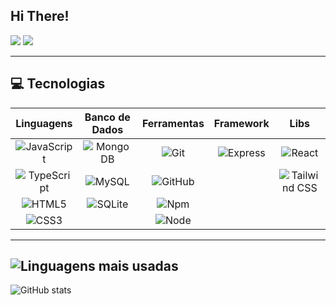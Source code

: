 ## Hi There!

<div>
  <a href="https://instagram.com/limasc7" target="_blank"><img src="https://img.shields.io/badge/-Instagram-%23E4405F?style=for-the-badge&logo=instagram&logoColor=white"></a>
  <a href="mailto:otaviolima3005@gmail.com"><img src="https://img.shields.io/badge/-Gmail-%23333?style=for-the-badge&logo=gmail&logoColor=white"></a>
</div>

</div>

---

## 💻 Tecnologias  

| Linguagens | Banco de Dados | Ferramentas | Framework | Libs |
| :---: | :---: | :---: | :---: | :---: |
| ![JavaScript](https://img.shields.io/badge/-JavaScript-000000?style=for-the-badge&logo=javascript&logoColor=f5ec42) | ![MongoDB](https://img.shields.io/badge/-MongoDB-000000?style=for-the-badge&logo=mongodb&logoColor=306820) | ![Git](https://img.shields.io/badge/-Git-000000?style=for-the-badge&logo=git&logoColor=bf230f) | ![Express](https://img.shields.io/badge/-Express-000000?style=for-the-badge&logo=express&logoColor=C468DB) | ![React](https://img.shields.io/badge/-ReactJS-000000?style=for-the-badge&logo=react&logoColor=26a5bf) |
| ![TypeScript](https://img.shields.io/badge/-TypeScript-000000?style=for-the-badge&logo=typescript&logoColor=0e81ed) | ![MySQL](https://img.shields.io/badge/-MySQL-000000?style=for-the-badge&logo=mysql&logoColor=4479A1) | ![GitHub](https://img.shields.io/badge/-GitHub-000000?style=for-the-badge&logo=github&logoColor=fff) |  | ![Tailwind CSS](https://img.shields.io/badge/-TailwindCSS-000000?style=for-the-badge&logo=tailwindcss&logoColor=38BDF8) |
| ![HTML5](https://img.shields.io/badge/-HTML5-000000?style=for-the-badge&logo=HTML5&logoColor=ed5c0e) | ![SQLite](https://img.shields.io/badge/-SQLite-000000?style=for-the-badge&logo=sqlite&logoColor=003B57) | ![Npm](https://img.shields.io/badge/-Npm-000000?style=for-the-badge&logo=npm&logoColor=C70601) |  |  |
| ![CSS3](https://img.shields.io/badge/-CSS3-000000?style=for-the-badge&logo=CSS3&logoColor=0e81ed) |  | ![Node](https://img.shields.io/badge/-Nodejs-000000?style=for-the-badge&logo=node.js&logoColor=306820) |  |  |

---
 ![Linguagens mais usadas](https://github-readme-stats.vercel.app/api/top-langs/?username=otaviolimaco&layout=compact&langs_count=7&theme=github_dark)
---

<img src="https://github-readme-stats-git-masterrstaa-rickstaa.vercel.app/api?username=otaviolimaco&hide_title=true&show_icons=true&include_all_commits=false&count_private=true&line_height=25&hide=issues&bg_color=000&title_color=FFFF&text_color=FFF&border_radius=3&border_color=24edaa&icon_color=FFFF&theme=jolly" alt="GitHub stats">
